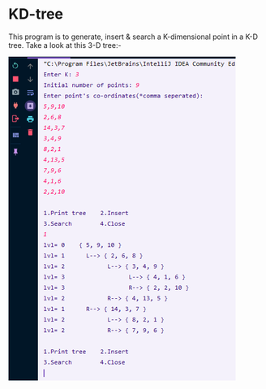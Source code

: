 # KD-tree
This program is to generate, insert & search a K-dimensional point in a K-D tree. Take a look at this 3-D tree:-

![...](https://github.com/HasnatPranto/KD-tree/blob/master/out/production/K-D%20Tree/com/company/kd.PNG)
